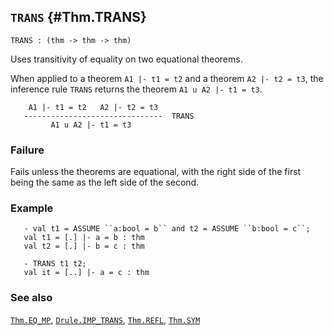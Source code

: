 ## `TRANS` {#Thm.TRANS}


```
TRANS : (thm -> thm -> thm)
```



Uses transitivity of equality on two equational theorems.


When applied to a theorem `A1 |- t1 = t2` and a theorem `A2 |- t2 = t3`, the
inference rule `TRANS` returns the theorem `A1 u A2 |- t1 = t3`.
    
        A1 |- t1 = t2   A2 |- t2 = t3
       -------------------------------  TRANS
             A1 u A2 |- t1 = t3
    



### Failure

Fails unless the theorems are equational, with the right side of the first
being the same as the left side of the second.

### Example

    
       - val t1 = ASSUME ``a:bool = b`` and t2 = ASSUME ``b:bool = c``;
       val t1 = [.] |- a = b : thm
       val t2 = [.] |- b = c : thm
    
       - TRANS t1 t2;
       val it = [..] |- a = c : thm
    



### See also

[`Thm.EQ_MP`](#Thm.EQ_MP), [`Drule.IMP_TRANS`](#Drule.IMP_TRANS), [`Thm.REFL`](#Thm.REFL), [`Thm.SYM`](#Thm.SYM)

